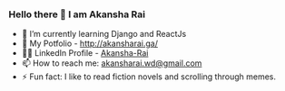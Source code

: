 ### Hello there 👋 I am Akansha Rai



- 🌱 I’m currently learning Django and ReactJs
- 🤠 My Potfolio - http://akansharai.ga/
- 🙋‍♀️ LinkedIn Profile - <a href="https://www.linkedin.com/in/akansha-rai/">Akansha-Rai</a>
- 📫 How to reach me: akansharai.wd@gmail.com
- ⚡ Fun fact: I like to read fiction novels and scrolling through memes.




